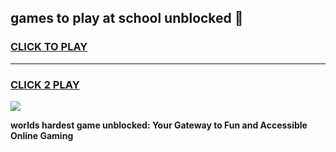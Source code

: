 
## games to play at school unblocked 👋
<h3>
<a href="https://premium.freeplayer.one?title=games_to_play_at_school_unblocked&ref=13F">CLICK TO PLAY</a></h3>
<hr>

<h3>
<a href="https://premium.freeplayer.one?title=games_to_play_at_school_unblocked&ref=13F">CLICK 2 PLAY</a>
  
</h3>

<a href="https://premium.freeplayer.one?title=games_to_play_at_school_unblocked&ref=12F/"><img src="https://clearcache.store/games.png"></a>


**worlds hardest game unblocked: Your Gateway to Fun and Accessible Online Gaming**
